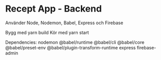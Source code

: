 # Recept App - Backend
Använder Node, Nodemon, Babel, Express och Firebase

Bygg med yarn build
Kör med yarn start

Dependencies:
nodemon
@babel/runtime
@babel/cli
@babel/core
@babel/preset-env
@babel/plugin-transform-runtime
express
firebase-admin
